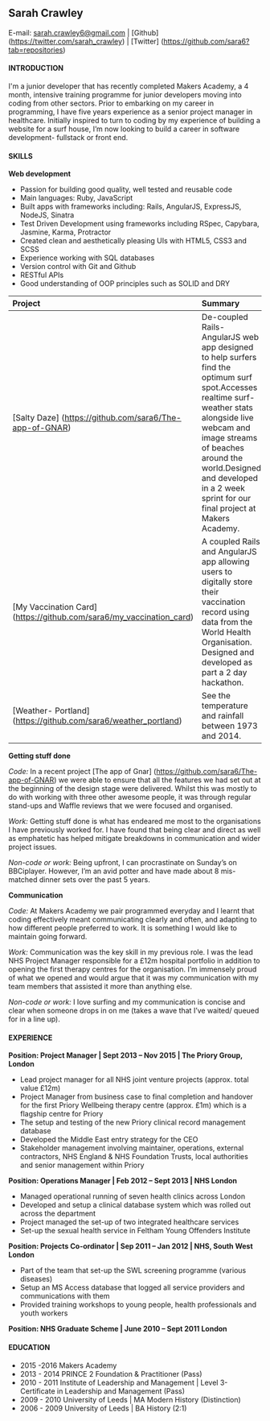 <h2>Sarah Crawley</h2>

E-mail:	sarah.crawley6@gmail.com | [Github] (https://twitter.com/sarah_crawley) | [Twitter] (https://github.com/sara6?tab=repositories)

<h4>INTRODUCTION</h4>

I'm a junior developer that has recently completed Makers Academy, a 4 month, intensive training programme for junior developers moving into coding from other sectors. Prior to embarking on my career in programming, I have five years experience as a senior project manager in healthcare. Initially inspired to turn to coding by my experience of building a website for a surf house, I’m now looking to build a career in software development- fullstack or front end.

<h4>SKILLS</h4>

**Web development**

* Passion for building good quality, well tested and reusable code
* Main languages: Ruby, JavaScript
* Built apps with frameworks including: Rails,  AngularJS, ExpressJS,  NodeJS, Sinatra
* Test Driven Development using frameworks including RSpec, Capybara, Jasmine, Karma, Protractor
* Created clean and aesthetically pleasing UIs with HTML5, CSS3 and SCSS
* Experience working with SQL databases
* Version control with Git and Github
* RESTful APIs
* Good understanding of OOP principles such as SOLID and DRY

| Project  | Summary              | Technologies used  |
| :----- |:------------------   | :--- |
|[Salty Daze] (https://github.com/sara6/The-app-of-GNAR)  | De-coupled Rails-AngularJS web app designed to help surfers find the optimum surf spot.Accesses realtime surf-weather stats alongside live webcam and image streams of beaches around the world.Designed and developed in a 2 week sprint for our final project at Makers Academy.     | [Rails backend] (https://github.com/sara6/GNAR-api), Marine Weather API, Open Weather API, Instagram API, Google Maps API, Google Geolocation API, and Angular front end. Tested with Rspec, Karma and Protractor|
| [My Vaccination Card] (https://github.com/sara6/my_vaccination_card)     | A coupled Rails and AngularJS app allowing users to digitally store their vaccination record using data from the World Health Organisation. Designed and developed as part a 2 day hackathon.     |   Rails, AngularJS, tested with Rspec Capybara |
| [Weather- Portland] (https://github.com/sara6/weather_portland) | See the temperature and rainfall between 1973 and 2014. |   d3js, JavaScript, HTML, CSS |

**Getting stuff done**

_Code:_ In a recent project [The app of Gnar] (https://github.com/sara6/The-app-of-GNAR) we were able to ensure that all the features we had set out at the beginning of the design stage were delivered. Whilst this was mostly to do with working with three other awesome people, it was through regular stand-ups and Waffle reviews that we were focused and organised.

_Work:_ Getting stuff done is what has endeared me most to the organisations I have previously worked for. I have found that being clear and direct as well as emphatetic has helped mitigate breakdowns in communication and wider project issues.

_Non-code or work:_ Being upfront, I can procrastinate on Sunday’s on BBCiplayer. However, I’m an avid potter and have made about 8 mis-matched dinner sets over the past 5 years.

**Communication**

_Code:_ At Makers Academy we pair programmed everyday and I learnt that coding effectively meant communicating clearly and often, and adapting to how different people preferred to work. It is something I would like to maintain going forward.

_Work:_ Communication was the key skill in my previous role. I was the lead NHS Project Manager responsible for a £12m hospital portfolio in addition to opening the first therapy centres for the organisation. I’m immensely proud of what we opened and would argue that it was my communication with my team members that assisted it more than anything else.

_Non-code or work:_ I love surfing and my communication is concise and clear when someone drops in on me (takes a wave that I’ve waited/ queued for in a line up).

<h4>EXPERIENCE</h4>

**Position: Project Manager | Sept 2013 – Nov 2015 | The Priory Group, London**

* Lead project manager for all NHS joint venture projects (approx. total value £12m)
* Project Manager from business case to final completion and handover for the first Priory Wellbeing therapy centre (approx. £1m) which is a flagship centre for Priory
* The setup and testing of the new Priory clinical record management database
* Developed the Middle East entry strategy for the CEO
* Stakeholder management involving maintainer, operations, external contractors, NHS England & NHS Foundation Trusts, local authorities and senior management within Priory


**Position: Operations Manager | Feb 2012 – Sept 2013 | NHS London**

* Managed operational running of seven health clinics across London
* Developed and setup a clinical database system which was rolled out across the department
* Project managed the set-up of two integrated healthcare services
* Set-up the sexual health service in Feltham Young Offenders Institute


**Position: Projects Co-ordinator | Sep 2011 – Jan 2012	| NHS, South West London**

* Part of the team that set-up the SWL screening programme (various diseases)
* Setup an MS Access database that logged all service providers and communications with them
* Provided training workshops to young people, health professionals and youth workers

**Position: NHS Graduate Scheme | June 2010 – Sept 2011	London**


<h4>EDUCATION</h4>

* 2015 -2016		Makers Academy
* 2013 - 2014		PRINCE 2 Foundation & Practitioner (Pass)
* 2010 - 2011		Institute of Leadership and Management | Level 3- Certificate in Leadership and Management (Pass)
* 2009 - 2010		University of Leeds | MA Modern History (Distinction)
* 2006 - 2009		University of Leeds | BA History (2:1)

